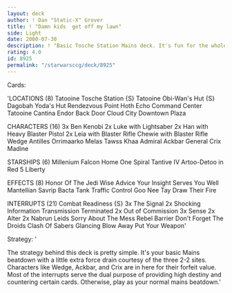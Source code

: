 ```yaml
---
layout: deck
author: ! Dan "Static-X" Grover
title: ! "Damn kids  get off my lawn"
side: Light
date: 2000-07-30
description: ! "Basic Tosche Station Mains deck. It's fun for the whole family"
rating: 4.0
id: 8925
permalink: "/starwarsccg/deck/8925"
---
```

Cards: 

'LOCATIONS (8)
Tatooine Tosche Station {S}
Tatooine Obi-Wan's Hut {S}
Dagobah Yoda's Hut
Rendezvous Point
Hoth Echo Command Center
Tatooine Cantina
Endor Back Door
Cloud City Downtown Plaza

CHARACTERS (16)
3x Ben Kenobi
2x Luke with Lightsaber
2x Han with Heavy Blaster Pistol
2x Leia with Blaster Rifle
Chewie with Blaster Rifle
Wedge Antilles
Orrimaarko
Melas
Tawss Khaa
Admiral Ackbar
General Crix Madine

STARSHIPS (6)
Millenium Falcon
Home One
Spiral
Tantive IV
Artoo-Detoo in Red 5
Liberty

EFFECTS (8)
Honor Of The Jedi
Wise Advice
Your Insight Serves You Well
Mantellian Savrip
Bacta Tank
Traffic Control
Goo Nee Tay
Draw Their Fire

INTERRUPTS (21)
Combat Readiness {S}
3x The Signal
2x Shocking Information
Transmission Terminated
2x Out of Commission
3x Sense
2x Alter
2x Nabrun Leids
Sorry About The Mess
Rebel Barrier
Don't Forget The Droids
Clash Of Sabers
Glancing Blow
Away Put Your Weapon'

Strategy: '

The strategy behind this deck is pretty simple. It's your basic Mains beatdown with a little extra force drain courtesy of the three 2-2 sites. Characters like Wedge, Ackbar, and Crix are in here for their forfeit value. Most of the interrupts serve the dual purpose of providing high destiny and countering certain cards. Otherwise, play as your normal mains beatdown.'
